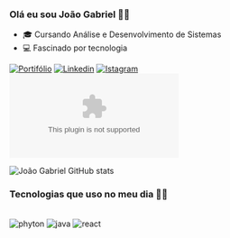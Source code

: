 ### Olá eu sou João Gabriel 👋🏼
- 🎓 Cursando Análise e Desenvolvimento de Sistemas
- 💻 Fascinado por tecnologia 


[![Portifólio](https://img.shields.io/badge/website-000000?style=for-the-badge&logo=About.me&logoColor=white
)]()
[![Linkedin](https://img.shields.io/badge/LinkedIn-0077B5?style=for-the-badge&logo=linkedin&logoColor=white
)](https://www.linkedin.com/in/joaogabriel1229)
[![Istagram](https://img.shields.io/badge/Instagram-E4405F?style=for-the-badge&logo=instagram&logoColor=white
)](https://www.instagram.com/joaogabriel1229/)
[![Gmail](jgmarques153@gmail.com)](https://img.shields.io/badge/Gmail-D14836?style=for-the-badge&logo=gmail&logoColor=white)

![João Gabriel GitHub stats](https://github-readme-stats.vercel.app/api?username=joaogabriel1229&show_icons=true&theme=dracula)

### Tecnologias que uso no meu dia 👨‍💻

<div style ="display: inline_black"><br/>
    <img aling="center" alt="phyton"  src="https://img.shields.io/badge/Python-14354C?style=for-the-badge&logo=python&logoColor=white" />
    <img aling="center" alt="java"  src="https://img.shields.io/badge/Java-ED8B00?style=for-the-badge&logo=openjdk&logoColor=white" />
    <img aling="center" alt="react"  src="https://img.shields.io/badge/React-20232A?style=for-the-badge&logo=react&logoColor=61DAFB" />
    
<div>


<!---
joaogabriel1229/joaogabriel1229 is a ✨ special ✨ repository because its `README.md` (this file) appears on your GitHub profile.
You can click the Preview link to take a look at your changes.
--->
